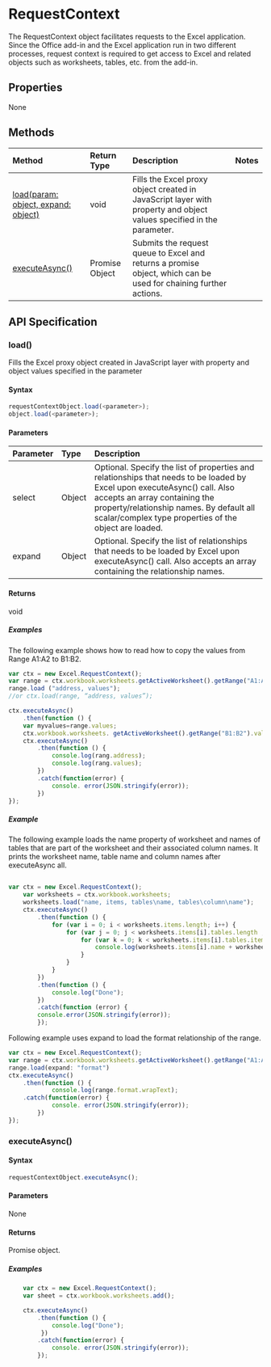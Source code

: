 # RequestContext

The RequestContext object facilitates requests to the Excel application. Since the Office add-in and the Excel application run in two different processes, request context is required to get access to Excel and related objects such as worksheets, tables, etc. from the add-in. 

## Properties
None

## Methods

| Method         | Return Type    |Description|Notes |
|:---------------|:--------|:----------|:-----|
|[load(param: object, expand: object)](#loadparam-object-expand-object)  |void     |Fills the Excel proxy object created in JavaScript layer with property and object values specified in the parameter.||
|[executeAsync()](#executeasync)  |Promise Object |Submits the request queue to Excel and returns a promise object, which can be used for chaining further actions.||

## API Specification

### load() 
Fills the Excel proxy object created in JavaScript layer with property and object values specified in the parameter

#### Syntax
```js
requestContextObject.load(<parameter>);
object.load(<parameter>);
```

#### Parameters
| Parameter       | Type    |Description|
|:----------------|:--------|:----------|
|select|Object|Optional. Specify the list of properties and relationships that needs to be loaded by Excel upon executeAsync() call. Also accepts an array containing the property/relationship names. By default all scalar/complex type properties of the object are loaded.|
|expand|Object|Optional. Specify the list of relationships that needs to be loaded by Excel upon executeAsync() call. Also accepts an array containing the relationship names.|

#### Returns
void

##### Examples

The following example shows how to read how to copy the values from Range A1:A2 to B1:B2.

```js
var ctx = new Excel.RequestContext();
var range = ctx.workbook.worksheets.getActiveWorksheet().getRange("A1:A2");
range.load ("address, values"); 
//or ctx.load(range, “address, values”);

ctx.executeAsync()
	.then(function () {
	var myvalues=range.values;
	ctx.workbook.worksheets. getActiveWorksheet().getRange("B1:B2").values= myvalues;
	ctx.executeAsync()
  		.then(function () {
			console.log(rang.address);
			console.log(rang.values);
		})
		.catch(function(error) {
			console. error(JSON.stringify(error));
		})
});
```
##### Example
The following example loads the name property of worksheet and names of tables that are part of the worksheet and their associated column names. It prints the worksheet name, table name and column names after executeAsync all. 

```js

var ctx = new Excel.RequestContext();
	var worksheets = ctx.workbook.worksheets;
	worksheets.load("name, items, tables\name, tables\column\name");
	ctx.executeAsync()
		.then(function () {
			for (var i = 0; i < worksheets.items.length; i++) {
				for (var j = 0; j < worksheets.items[i].tables.length ; j++) {
					for (var k = 0; k < worksheets.items[i].tables.items[j].columns.count; k++) {
						console.log(worksheets.items[i].name + worksheets.items[i].tables.items[j].name + worksheets.items[i].talbes.items[j].columns.items[k].name);
					}
				}
			}
		})
		.then(function () {
			console.log("Done");
		})
		.catch(function (error) {
		console.error(JSON.stringify(error));
		});
```

Following example uses expand to load the format relationship of the range.

```js
var ctx = new Excel.RequestContext();
var range = ctx.workbook.worksheets.getActiveWorksheet().getRange("A1:A2");
range.load(expand: "format") 
ctx.executeAsync()
	.then(function () {
			console.log(range.format.wrapText);
	.catch(function(error) {
			console. error(JSON.stringify(error));
		})
});

```

### executeAsync() 

#### Syntax
```js
requestContextObject.executeAsync();
```

#### Parameters
None

#### Returns
Promise object.

##### Examples


```js
	var ctx = new Excel.RequestContext();
	var sheet = ctx.workbook.worksheets.add();

	ctx.executeAsync()
		.then(function () {   			
			console.log("Done");
		 })
		.catch(function(error) {
			console. error(JSON.stringify(error));
		});
```
